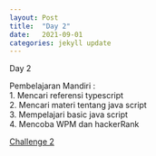 ```yaml
---
layout: Post
title:  "Day 2"
date:   2021-09-01
categories: jekyll update
---
```

Day 2 <br/>
<p>
Pembelajaran Mandiri : <br/>
1. Mencari referensi typescript <br/>
2. Mencari materi tentang java script <br/>
3. Mempelajari basic java script <br/>
4. Mencoba WPM dan hackerRank
</p>
<p>
 <a href="https://github.com/ditarossi/challenge_day-two">Challenge 2</a>
</p>

[jekyll-docs]: https://jekyllrb.com/docs/home
[jekyll-gh]:   https://github.com/jekyll/jekyll
[jekyll-talk]: https://talk.jekyllrb.com/
